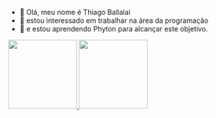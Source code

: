 - 👋 Olá, meu nome é Thiago Ballalai
- 👀 estou interessado em trabalhar na área da programação
- 🌱 e estou aprendendo Phyton para alcançar este objetivo.

<!---
thballalai/thballalai is a ✨ special ✨ repository because its `README.md` (this file) appears on your GitHub profile.
You can click the Preview link to take a look at your changes.
--->

<div>
  <a href = "https://github.com/thballalai">
  <img height = "140em" src = "https://github-readme-stats.vercel.app/api?username=thballalai&show_icons=true&theme=vision-friendly-dark">
  <img height = "140em"  src = "https://github-readme-stats.vercel.app/api/top-langs/?username=thballalai&theme=vision-friendly-dark&layout=compact">
</div>

  ##
